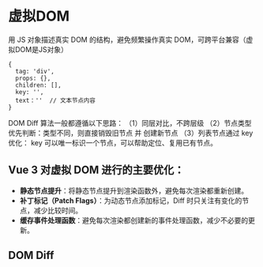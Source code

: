 # 虚拟DOM
用 JS 对象描述真实 DOM 的结构，避免频繁操作真实 DOM，可跨平台兼容（虚拟DOM是JS对象）
```JS
{ 
  tag: 'div', 
  props: {}, 
  children: [],
  key: '',
  text：''  // 文本节点内容
}
```
DOM Diff 算法一般都遵循以下思路：
（1）同层对比，不跨层级
（2）节点类型优先判断：类型不同，则直接销毁旧节点 并 创建新节点
（3）列表节点通过 key 优化： key 可以唯一标识一个节点，可以帮助定位、复用已有节点。

## Vue 3 对虚拟 DOM 进行的主要优化：
* **静态节点提升**：将静态节点提升到渲染函数外，避免每次渲染都重新创建。
* **补丁标记（Patch Flags）**：为动态节点添加标记，Diff 时只关注有变化的节点，减少比较时间。
* **缓存事件处理函数**：避免每次渲染都创建新的事件处理函数，减少不必要的更新。

## DOM Diff

